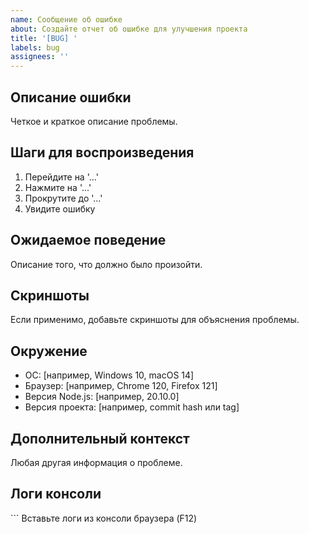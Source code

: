 ```yaml
---
name: Сообщение об ошибке
about: Создайте отчет об ошибке для улучшения проекта
title: '[BUG] '
labels: bug
assignees: ''
---
```


## Описание ошибки

Четкое и краткое описание проблемы.

## Шаги для воспроизведения

1. Перейдите на '...'
2. Нажмите на '...'
3. Прокрутите до '...'
4. Увидите ошибку

## Ожидаемое поведение

Описание того, что должно было произойти.

## Скриншоты

Если применимо, добавьте скриншоты для объяснения проблемы.

## Окружение

- ОС: [например, Windows 10, macOS 14]
- Браузер: [например, Chrome 120, Firefox 121]
- Версия Node.js: [например, 20.10.0]
- Версия проекта: [например, commit hash или tag]

## Дополнительный контекст

Любая другая информация о проблеме.

## Логи консоли

\`\`\`
Вставьте логи из консоли браузера (F12)
